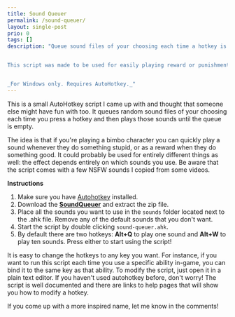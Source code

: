 ```yaml
---
title: Sound Queuer
permalink: /sound-queuer/
layout: single-post
prio: 0
tags: []
description: "Queue sound files of your choosing each time a hotkey is pressed. Sounds are played back until the queue is empty.


This script was made to be used for easily playing reward or punishment sounds. A teammate died? Press the hotkey once. You died? Press it 5 times.


_For Windows only. Requires AutoHotkey._"
---
```


This is a small AutoHotkey script I came up with and thought that someone else might have fun with too. It queues random sound files of your choosing each time you press a hotkey and then plays those sounds until the queue is empty.

The idea is that if you're playing a bimbo character you can quickly play a sound whenever they do something stupid, or as a reward when they do something good. It could probably be used for entirely different things as well: the effect depends entirely on which sounds you use. Be aware that the script comes with a few NSFW sounds I copied from some videos.

**Instructions**
1. Make sure you have [Autohotkey](https://autohotkey.com) installed.
2. Download the [**SoundQueuer**](/projects/sound-queuer/SoundQueuer.zip) and extract the zip file.
3. Place all the sounds you want to use in the `sounds` folder located next to the .ahk file. Remove any of the default sounds that you don't want.
4. Start the script by double clicking `sound-queuer.ahk`.
5. By default there are two hotkeys: **Alt+Q** to play one sound and **Alt+W** to play ten sounds. Press either to start using the script!

It is easy to change the hotkeys to any key you want. For instance, if you want to run this script each time you use a specific ability in-game, you can bind it to the same key as that ability. To modify the script, just open it in a plain text editor. If you haven't used autohotkey before, don't worry! The script is well documented and there are links to help pages that will show you how to modify a hotkey.

If you come up with a more inspired name, let me know in the comments!

